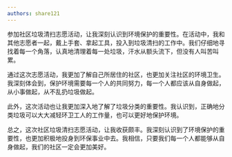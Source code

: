```yaml
---
authors: share121
---
```


参加社区垃圾清扫志愿活动，让我深刻认识到环境保护的重要性。在活动中，我和其他志愿者一起，戴上手套、拿起工具，投入到垃圾清扫的工作中。我们仔细地寻找着每一个角落，认真地清理着每一处垃圾，汗水从额头流下，但没有人叫苦叫累。

通过这次志愿活动，我更加了解自己所居住的社区，也更加关注社区的环境卫生。我深刻体会到，保护环境需要每一个人的共同努力，每一个人都应该从自身做起，从小事做起，从不乱扔垃圾做起。

此外，这次活动也让我更加深入地了解了垃圾分类的重要性。我认识到，正确地分类垃圾可以大大减轻环卫工人的工作量，也可以更好地保护环境。

总之，这次社区垃圾清扫志愿活动，让我收获颇丰。我深刻认识到了环境保护的重要性，也更加积极地投身到环保事业中去。我相信，只要我们每一个人都能够从自身做起，我们的社区一定会更加美好。
